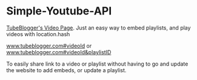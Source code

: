 # Simple-Youtube-API
[TubeBlogger's Video Page](https://tubeblogger.blogspot.com/p/videos.html). 
Just an easy way to embed playlists, and play videos with location.hash 

www.tubeblogger.com#videoId
or
www.tubeblogger.com#videoId&playlistID

To easily share link to a video or playlist without having to go and update the website to add embeds, or update a playlist. 
